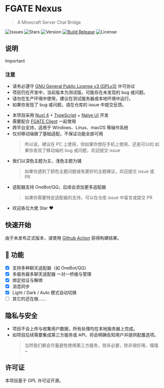 # FGATE Nexus

> A Minecraft Server Chat Bridge

![Issues](https://img.shields.io/github/issues/CrashVibe/FGateNexus)
![Stars](https://img.shields.io/github/stars/CrashVibe/FGateNexus?style=flat)
![Version](https://img.shields.io/github/v/release/CrashVibe/FGateNexus)
[![Build Release](https://github.com/CrashVibe/FGateNexus/actions/workflows/release.yml/badge.svg)](https://github.com/CrashVibe/FGateNexus/actions/workflows/release.yml)
![License](https://img.shields.io/github/license/CrashVibe/FGateNexus)

## 说明

> [!IMPORTANT]
>
> ### 注意
>
> - 请务必遵守 [GNU General Public License v3 (GPLv3)](https://www.gnu.org/licenses/gpl-3.0.html) 许可协议
> - 项目仍在开发中，当前版本为测试版，可能存在未发现的 bug 或问题。
> - 请勿在生产环境中使用，建议在测试服务器或本地环境中运行。
> - 如果你发现了 bug 或问题，请在仓库的 issue 中提交反馈。

- 本项目采用 [Nuxt 4](https://nuxt.com/) + [TypeScript](https://www.typescriptlang.org/) + [Naïve UI](https://www.naiveui.com/) 开发
- 需要配合 [FGATE Client](https://github.com/CrashVibe/FGateClient) 一起使用
- 跨平台支持，适用于 Windows、Linux、macOS 等操作系统
- 仅对移动端做了基础适配，不保证功能全部可用
    > 所以说，建议在 PC 上使用，但如果你想在手机上使用，还是可以的
    > 如果你发现了移动端的 bug 或问题，欢迎提交 issue
- 我们以深色主题为主，浅色主题为辅
    > 如果你遇到了颜色主题问题或有更好的主题建议，欢迎提交 issue 或 PR
- 适配器支持 OneBot/QQ，后续会添加更多适配器
    > 如果你需要特定适配器的支持，可以在仓库 issue 中留言或提交 PR
- 欢迎各位大佬 Star ❤️

## 快速开始

由于未发布正式版本，请使用 [Github Action](https://github.com/CrashVibe/FGateNexus/actions/workflows/release.yml) 获得构建结果。

## 🎉 功能

- [x] 支持多种聊天适配器（如 OneBot/QQ）
- [x] 多服务器多聊天适配器 一对一桥接与管理
- [x] 绑定验证与解绑
- [x] 消息同步
- [x] Light / Dark / Auto 模式自动切换
- [ ] 其它的还在做......

## 隐私与安全

- 项目不会上传与收集用户数据，所有处理均在本地服务器上完成。
- 如项目后续需要集成第三方服务或 API，将会明确告知用户并提供配置选项。
    > 当然我们都会尽量避免使用第三方服务，除非必要，除非很好用，嘻嘻~

## 许可证

本项目基于 GPL 许可证开源。
